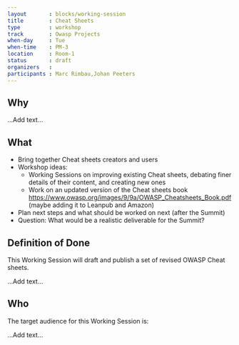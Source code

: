 ```yaml
---
layout       : blocks/working-session
title        : Cheat Sheets
type         : workshop
track        : Owasp Projects
when-day     : Tue
when-time    : PM-3
location     : Room-1
status       : draft
organizers   :
participants : Marc Rimbau,Johan Peeters
---
```

## Why

...Add text...

## What

- Bring together Cheat sheets creators and users
- Workshop ideas:
  - Working Sessions on improving existing Cheat sheets, debating finer details of their content, and creating new ones
  - Work on an updated version of the Cheat sheets book https://www.owasp.org/images/9/9a/OWASP_Cheatsheets_Book.pdf (maybe adding it to Leanpub and Amazon)
- Plan next steps and what should be worked on next (after the Summit)
- Question: What would be a realistic deliverable for the Summit?

## Definition of Done

This Working Session will draft and publish a set of revised OWASP Cheat sheets. 

...Add text...

## Who

The target audience for this Working Session is:

...Add text...
